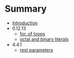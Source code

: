 # Summary

* [Introduction](README.md)
* 0.12.13
   * [for..of loops](forof_loops.md)
   * [octal and binary literals](octal_and_binary_literals.md)
* 4.4.1
   * [rest parameters](rest_parameters.md)

